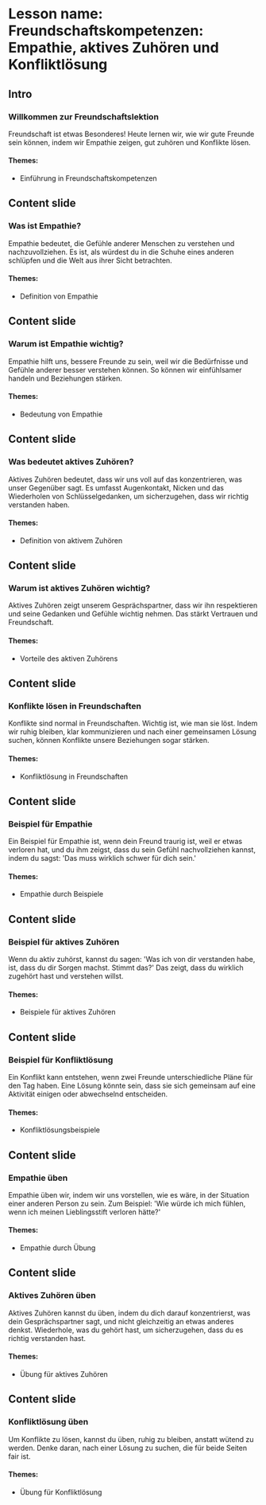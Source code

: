 # Lesson name: Freundschaftskompetenzen: Empathie, aktives Zuhören und Konfliktlösung

## Intro

### Willkommen zur Freundschaftslektion

Freundschaft ist etwas Besonderes! Heute lernen wir, wie wir gute Freunde sein können, indem wir Empathie zeigen, gut zuhören und Konflikte lösen.

#### **Themes:**
- Einführung in Freundschaftskompetenzen

## Content slide

### Was ist Empathie?

Empathie bedeutet, die Gefühle anderer Menschen zu verstehen und nachzuvollziehen. Es ist, als würdest du in die Schuhe eines anderen schlüpfen und die Welt aus ihrer Sicht betrachten.

#### **Themes:**
- Definition von Empathie

## Content slide

### Warum ist Empathie wichtig?

Empathie hilft uns, bessere Freunde zu sein, weil wir die Bedürfnisse und Gefühle anderer besser verstehen können. So können wir einfühlsamer handeln und Beziehungen stärken.

#### **Themes:**
- Bedeutung von Empathie

## Content slide

### Was bedeutet aktives Zuhören?

Aktives Zuhören bedeutet, dass wir uns voll auf das konzentrieren, was unser Gegenüber sagt. Es umfasst Augenkontakt, Nicken und das Wiederholen von Schlüsselgedanken, um sicherzugehen, dass wir richtig verstanden haben.

#### **Themes:**
- Definition von aktivem Zuhören

## Content slide

### Warum ist aktives Zuhören wichtig?

Aktives Zuhören zeigt unserem Gesprächspartner, dass wir ihn respektieren und seine Gedanken und Gefühle wichtig nehmen. Das stärkt Vertrauen und Freundschaft.

#### **Themes:**
- Vorteile des aktiven Zuhörens

## Content slide

### Konflikte lösen in Freundschaften

Konflikte sind normal in Freundschaften. Wichtig ist, wie man sie löst. Indem wir ruhig bleiben, klar kommunizieren und nach einer gemeinsamen Lösung suchen, können Konflikte unsere Beziehungen sogar stärken.

#### **Themes:**
- Konfliktlösung in Freundschaften

## Content slide

### Beispiel für Empathie

Ein Beispiel für Empathie ist, wenn dein Freund traurig ist, weil er etwas verloren hat, und du ihm zeigst, dass du sein Gefühl nachvollziehen kannst, indem du sagst: 'Das muss wirklich schwer für dich sein.'

#### **Themes:**
- Empathie durch Beispiele

## Content slide

### Beispiel für aktives Zuhören

Wenn du aktiv zuhörst, kannst du sagen: 'Was ich von dir verstanden habe, ist, dass du dir Sorgen machst. Stimmt das?' Das zeigt, dass du wirklich zugehört hast und verstehen willst.

#### **Themes:**
- Beispiele für aktives Zuhören

## Content slide

### Beispiel für Konfliktlösung

Ein Konflikt kann entstehen, wenn zwei Freunde unterschiedliche Pläne für den Tag haben. Eine Lösung könnte sein, dass sie sich gemeinsam auf eine Aktivität einigen oder abwechselnd entscheiden.

#### **Themes:**
- Konfliktlösungsbeispiele

## Content slide

### Empathie üben

Empathie üben wir, indem wir uns vorstellen, wie es wäre, in der Situation einer anderen Person zu sein. Zum Beispiel: 'Wie würde ich mich fühlen, wenn ich meinen Lieblingsstift verloren hätte?'

#### **Themes:**
- Empathie durch Übung

## Content slide

### Aktives Zuhören üben

Aktives Zuhören kannst du üben, indem du dich darauf konzentrierst, was dein Gesprächspartner sagt, und nicht gleichzeitig an etwas anderes denkst. Wiederhole, was du gehört hast, um sicherzugehen, dass du es richtig verstanden hast.

#### **Themes:**
- Übung für aktives Zuhören

## Content slide

### Konfliktlösung üben

Um Konflikte zu lösen, kannst du üben, ruhig zu bleiben, anstatt wütend zu werden. Denke daran, nach einer Lösung zu suchen, die für beide Seiten fair ist.

#### **Themes:**
- Übung für Konfliktlösung
